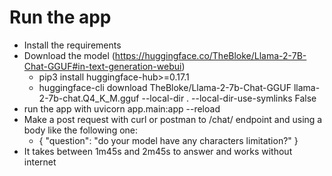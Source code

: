 # Run the app
- Install the requirements
- Download the model (https://huggingface.co/TheBloke/Llama-2-7B-Chat-GGUF#in-text-generation-webui)
    - pip3 install huggingface-hub>=0.17.1
    - huggingface-cli download TheBloke/Llama-2-7b-Chat-GGUF llama-2-7b-chat.Q4_K_M.gguf --local-dir . --local-dir-use-symlinks False
- run the app with uvicorn app.main:app --reload
- Make a post request with curl or postman to /chat/ endpoint and using a body like the following one:
    - {
      "question": "do your model have any characters limitation?"
    }
- It takes between 1m45s and 2m45s to answer and works without internet